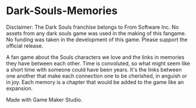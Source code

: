 Dark-Souls-Memories
===================

Disclaimer: The Dark Souls franchise belongs to From Software Inc. No assets from any dark souls game was used in the making of this fangame. No funding was taken in the development of this game. Please support the official release.

A fan game about the Souls characters we love and the links in memories they have between each other. Time is convoluted, so what might seem like a short time with someone could have been years. It's the links between one another that make each connection one to be cherished, in anguish or in joy. Each memory is a chapter that would be added to the game like an expansion.

Made with Game Maker Studio.
